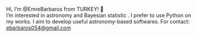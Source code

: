 Hi, I’m @EmreBarbaros from TURKEY! 🤘  
I’m interested in astronomy and Bayesian statistic . I prefer to use Python on my works. I aim to develop useful astronomy-based softwares.
For contact: ebarbaros054@gmail.com
